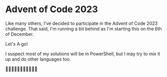 # Advent of Code 2023

Like many others, I've decided to participate in the Advent of Code 2023 challenge. That said, I'm running a bit behind as I'm starting this on the 6th of December.

Let's A go!

I suspect most of my solutions will be in PowerShell, but I may try to mix it up and do other languages too.

🎄🎄🎄🎄🎄🎄🎄🎄🎄🎄🎄
